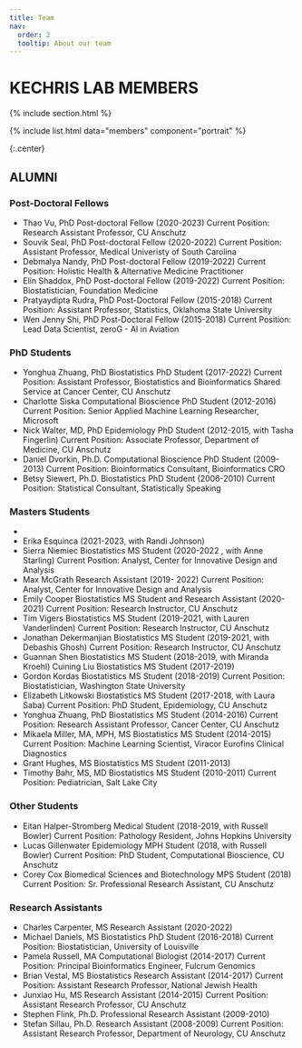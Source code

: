 ```yaml
---
title: Team
nav:
  order: 2
  tooltip: About our team
---
```


# KECHRIS LAB MEMBERS

{% include section.html %}

{%
  include list.html
  data="members"
  component="portrait"
%}

{:.center}

## ALUMNI

### Post-Doctoral Fellows
+ Thao Vu, PhD Post-doctoral Fellow (2020-2023)
Current Position: Research Assistant Professor, CU Anschutz
+ Souvik Seal, PhD Post-doctoral Fellow (2020-2022)
Current Position: Assistant Professor, Medical Univeristy of South Carolina
+ Debmalya Nandy, PhD Post-doctoral Fellow (2019-2022)
Current Position: Holistic Health & Alternative Medicine Practitioner 
+ Elin Shaddox, PhD Post-doctoral Fellow (2019-2022)
Current Position: Biostatistician, Foundation Medicine
+ Pratyaydipta Rudra, PhD Post-Doctoral Fellow (2015-2018)
Current Position: Assistant Professor, Statistics, Oklahoma State University
+ Wen Jenny Shi, PhD Post-Doctoral Fellow (2015-2018)
Current Position: Lead Data Scientist, zeroG - AI in Aviation

### PhD Students
+ Yonghua Zhuang, PhD Biostatistics PhD Student (2017-2022)
Current Position: Assistant Professor, Biostatistics and Bioinformatics Shared Service at Cancer Center, CU Anschutz
+ Charlotte Siska Computational Bioscience PhD Student (2012-2016)
Current Position: Senior Applied Machine Learning Researcher, Microsoft
+ Nick Walter, MD, PhD Epidemiology PhD Student (2012-2015, with Tasha Fingerlin)
Current Position: Associate Professor, Department of Medicine, CU Anschutz
+ Daniel Dvorkin, Ph.D. Computational Bioscience PhD Student (2009-2013)
Current Position: Bioinformatics Consultant, Bioinformatics CRO
+ Betsy Siewert, Ph.D. Biostatistics PhD Student (2006-2010)
Current Position: Statistical Consultant, Statistically Speaking


### Masters Students

+
+ Erika Esquinca (2021-2023, with Randi Johnson)
+ Sierra Niemiec Biostatistics MS Student (2020-2022 , with Anne Starling)
Current Position: Analyst, Center for Innovative Design and Analysis
+ Max McGrath Research Assistant (2019- 2022)
Current Position: Analyst, Center for Innovative Design and Analysis
+ Emily Cooper Biostatistics MS Student and Research Assistant (2020-2021)
Current Position: Research Instructor, CU Anschutz
+ Tim Vigers Biostatistics MS Student (2019-2021, with Lauren Vanderlinden)
Current Position: Research Instructor, CU Anschutz
+ Jonathan Dekermanjian Biostatistics MS Student (2019-2021, with Debashis Ghosh)
Current Position: Research Instructor, CU Anschutz
+ Guannan Shen Biostatistics MS Student (2018-2019, with Miranda Kroehl)
Cuining Liu Biostatistics MS Student (2017-2019)
+ Gordon Kordas Biostatistics MS Student (2018-2019)
Current Position: Biostatistician, Washington State University
+ Elizabeth Litkowski Biostatistics MS Student (2017-2018, with Laura Saba)
Current Position: PhD Student, Epidemiology, CU Anschutz
+ Yonghua Zhuang, PhD Biostatistics MS Student (2014-2016)
Current Position: Research Assistant Professor, Cancer Center, CU Anschutz
+ Mikaela Miller, MA, MPH, MS Biostatistics MS Student (2014-2015)
Current Position: Machine Learning Scientist, Viracor Eurofins Clinical Diagnostics
+ Grant Hughes, MS Biostatistics MS Student (2011-2013)
+ Timothy Bahr, MS, MD Biostatistics MS Student (2010-2011)
Current Position: Pediatrician, Salt Lake City

### Other Students

+ Eitan Halper-Stromberg Medical Student (2018-2019, with Russell Bowler)
Current Position: Pathology Resident, Johns Hopkins University
+ Lucas Gillenwater Epidemiology MPH Student (2018, with Russell Bowler)
Current Position: PhD Student, Computational Bioscience, CU Anschutz
+ Corey Cox Biomedical Sciences and Biotechnology MPS Student (2018)
Current Position: Sr. Professional Research Assistant, CU Anschutz

### Research Assistants
+ Charles Carpenter, MS Research Assistant (2020-2022)
+ Michael Daniels, MS Biostatistics PhD Student (2016-2018)
Current Position: Biostatistician, University of Louisville
+ Pamela Russell, MA Computational Biologist (2014-2017)
Current Position: Principal Bioinformatics Engineer, Fulcrum Genomics
+ Brian Vestal, MS Biostatistics Research Assistant (2014-2017)
Current Position: Assistant Research Professor, National Jewish Health
+ Junxiao Hu, MS Research Assistant (2014-2015)
Current Position: Assistant Research Professor, CU Anschutz
+ Stephen Flink, Ph.D. Professional Research Assistant (2009-2010)
+ Stefan Sillau, Ph.D. Research Assistant (2008-2009)
Current Position: Assistant Research Professor, Department of Neurology, CU Anschutz
